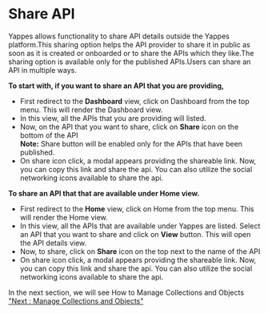 Share API
=========

Yappes allows functionality to share API details outside the Yappes
platform.This sharing option helps the API provider to share it in
public as soon as it is created or onboarded or to share the APIs which
they like.The sharing option is available only for the published
APIs.Users can share an API in multiple ways.

**To start with, if you want to share an API that you are providing,**

-   First redirect to the **Dashboard** view, click on Dashboard from
    the top menu. This will render the Dashboard view.
-   In this view, all the APIs that you are providing will listed.
-   Now, on the API that you want to share, click on **Share** icon on
    the bottom of the API  
    **Note:** Share button will be enabled only for the APIs that have
    been published.
-   On share icon click, a modal appears providing the shareable link.
    Now, you can copy this link and share the api. You can also utilize
    the social networking icons available to share the api.

**To share an API that that are available under **Home** view.**

-   First redirect to the **Home** view, click on Home from the top
    menu. This will render the Home view.
-   In this view, all the APIs that are available under Yappes are
    listed. Select an API that you want to share and click on **View**
    button. This will open the API details view.
-   Now, to share, click on **Share** icon on the top next to the name
    of the API
-   On share icon click, a modal appears providing the shareable link.
    Now, you can copy this link and share the api. You can also utilize
    the social networking icons available to share the api.

In the next section, we will see How to Manage Collections and Objects
["Next : Manage Collections and Objects"](manageCollectionsObjects)
